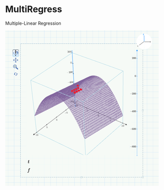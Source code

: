 # MultiRegress
Multiple-Linear Regression

![](https://github.com/tarrinr/MultiRegress/raw/master/MultiRegress.png)
